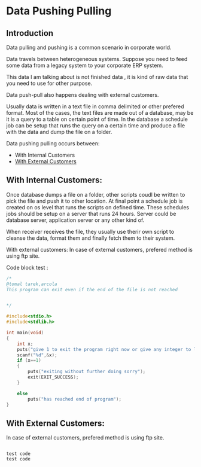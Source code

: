 # Data Pushing Pulling 

## Introduction 
Data pulling and pushing is a common scenario in corporate world. 

Data travels between heterogeneous systems. Suppose you need to feed some data from a legacy system to your corporate ERP system.

This data I am talking about is not finished data , it is kind of raw data  that you need to use for other purpose. 

Data push-pull also happens dealing with external customers. 


Usually data is written in a text file in comma delimited or other prefered format. Most of the cases, the text files are made out of a database, may be it is a query to a table on certain point of time. In the database a schedule job can be setup that runs the query on a certain time and produce a file with the data and dump the file on a folder. 

Data pushing pulling occurs between: 
- With Internal Customers 
- [With External Customers](#With-External-Customers)


## With Internal Customers: 
Once  database dumps a file on a folder, other scripts coudl be written to pick the file and push it to other location. At final point a schedule job is created on os level that runs the scripts on defined time. 
These schedules jobs should be setup on a server that runs 24 hours. Server could be database server, application server or any other kind of. 

When receiver receives the file, they usually use therir own script to cleanse the data, format them and finally fetch them to their system. 


With external customers: 
In case of external customers, prefered method is using ftp site.




Code block test :
```C
/*
@tomal tarek,arcola
This program can exit even if the end of the file is not reached


*/

#include<stdio.h>
#include<stdlib.h>

int main(void)
{
    int x;
    puts("give 1 to exit the program right now or give any integer to last until end of program");
    scanf("%d",&x);
    if (x==1)
    {
        puts("exiting without further doing sorry");
        exit(EXIT_SUCCESS);
    }

    else
        puts("has reached end of program");
}

```


## With External Customers: 
In case of external customers, prefered method is using ftp site. 

<pre><code>
test code 
test code 
</code></pre>

